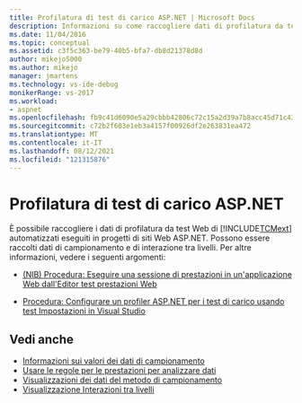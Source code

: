 ```yaml
---
title: Profilatura di test di carico ASP.NET | Microsoft Docs
description: Informazioni su come raccogliere dati di profilatura da test Microsoft Test Manager web automatizzati eseguiti in ASP.NET progetti di siti Web.
ms.date: 11/04/2016
ms.topic: conceptual
ms.assetid: c3f5c363-be79-40b5-bfa7-db8d21378d8d
author: mikejo5000
ms.author: mikejo
manager: jmartens
ms.technology: vs-ide-debug
monikerRange: vs-2017
ms.workload:
- aspnet
ms.openlocfilehash: fb9c41d6090e5a29cbbb42806c72c15a2d39a7b8acc45d71c43838a595dece5e
ms.sourcegitcommit: c72b2f603e1eb3a4157f00926df2e263831ea472
ms.translationtype: MT
ms.contentlocale: it-IT
ms.lasthandoff: 08/12/2021
ms.locfileid: "121315876"
---
```

# <a name="profile-aspnet-load-tests"></a>Profilatura di test di carico ASP.NET
È possibile raccogliere i dati di profilatura da test Web di [!INCLUDE[TCMext](../misc/includes/tcmext_md.md)] automatizzati eseguiti in progetti di siti Web ASP.NET. Possono essere raccolti dati di campionamento e di interazione tra livelli. Per altre informazioni, vedere i seguenti argomenti:

- [(NIB) Procedura: Eseguire una sessione di prestazioni in un'applicazione Web dall'Editor test prestazioni Web](/previous-versions/ff356203(v=vs.100))

- [Procedura: Configurare un profiler ASP.NET per i test di carico usando test Impostazioni in Visual Studio](/previous-versions/dd504817(v=vs.140))

## <a name="see-also"></a>Vedi anche
- [Informazioni sui valori dei dati di campionamento](../profiling/understanding-sampling-data-values.md)
- [Usare le regole per le prestazioni per analizzare dati](../profiling/using-performance-rules-to-analyze-data.md)
- [Visualizzazioni dei dati del metodo di campionamento](../profiling/profiler-sampling-method-data-views.md)
- [Visualizzazione Interazioni tra livelli](../profiling/tier-interactions-view.md)